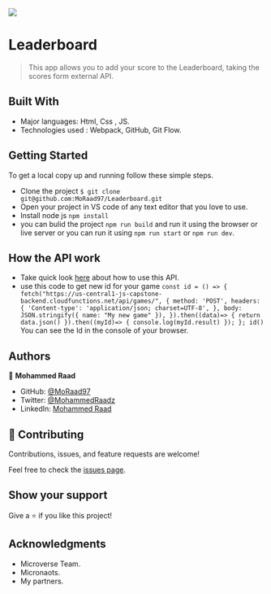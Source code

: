 ![](https://img.shields.io/badge/Microverse-blueviolet)

# Leaderboard

> This app allows you to add your score to the Leaderboard, taking the scores form external API.


## Built With

- Major languages: Html, Css , JS.
- Technologies used : Webpack, GitHub, Git Flow.


## Getting Started

To get a local copy up and running follow these simple steps.

- Clone the project `$ git clone git@github.com:MoRaad97/Leaderboard.git`
- Open your project in VS code of any text editor that you love to use.
- Install node js `npm install`
- you can bulid the project `npm run build` and run it using the browser or live server or you can run it using `npm run start` or `npm run dev`.

## How the API work
 - Take quick look [here](https://www.notion.so/Leaderboard-API-service-24c0c3c116974ac49488d4eb0267ade3) about how to use this API.
 - use this code to get new id for your game `const id = () => {
  fetch("https://us-central1-js-capstone-backend.cloudfunctions.net/api/games/", {
    method: 'POST',
    headers: {
      'Content-type': 'application/json; charset=UTF-8',
    },
    body: JSON.stringify({
     name: "My new game"
    }),
  }).then((data)=> {
   return data.json()
  }).then((myId)=> {
    console.log(myId.result)
  });
};
id()` 
You can see the Id in the console of your browser.


## Authors

👤 **Mohammed Raad**

- GitHub: [@MoRaad97](https://github.com/MoRaad97)
- Twitter: [@MohammedRaadz](https://twitter.com/MohammedRaadz)
- LinkedIn: [Mohammed Raad](linkedin.com/in/mohammed-raad-600176210)

## 🤝 Contributing

Contributions, issues, and feature requests are welcome!

Feel free to check the [issues page](../../issues/).

## Show your support

Give a ⭐️ if you like this project!

## Acknowledgments

- Microverse Team.
- Micronaots.
- My partners.
